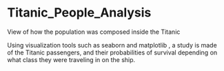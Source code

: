 # Titanic_People_Analysis
View of how the population was composed inside the Titanic

Using visualization tools such as seaborn and matplotlib , a study is made of the Titanic passengers, and their probabilities of survival depending on what class they were traveling in on the ship.
